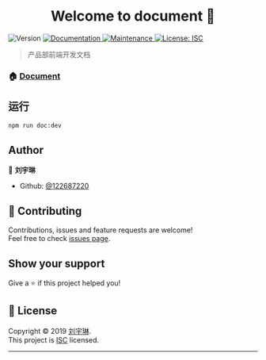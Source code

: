 <h1 align="center">Welcome to document 👋</h1>
<p>
  <img alt="Version" src="https://img.shields.io/npm/v/document.svg">
  <a href="https://github.com/122687220/document#readme">
    <img alt="Documentation" src="https://img.shields.io/badge/documentation-yes-brightgreen.svg" target="_blank" />
  </a>
  <a href="https://github.com/122687220/document/graphs/commit-activity">
    <img alt="Maintenance" src="https://img.shields.io/badge/Maintained%3F-yes-green.svg" target="_blank" />
  </a>
  <a href="https://github.com/122687220/document/blob/master/LICENSE">
    <img alt="License: ISC" src="https://img.shields.io/badge/License-ISC-yellow.svg" target="_blank" />
  </a>
</p>

> 产品部前端开发文档

### 🏠 [Document](https://122687220.github.io/document/)

## 运行

```sh
npm run doc:dev
```

## Author

👤 **刘宇琳**

- Github: [@122687220](https://github.com/122687220)

## 🤝 Contributing

Contributions, issues and feature requests are welcome!<br />Feel free to check [issues page](https://github.com/122687220/document/issues).

## Show your support

Give a ⭐️ if this project helped you!

## 📝 License

Copyright © 2019 [刘宇琳](https://github.com/122687220).<br />
This project is [ISC](https://github.com/122687220/document/blob/master/LICENSE) licensed.

---
